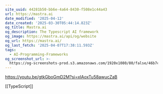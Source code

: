 ```yaml
---
site_uuid: 44281b50-bb6e-4a64-8430-f508e1c44a43
url: https://mastra.ai
date_modified: '2025-04-12'
date_created: '2025-03-30T05:44:14.823Z'
og_title: Mastra.ai
og_description: The Typescript AI framework
og_image: https://mastra.ai/api/og/website
og_url: https://mastra.ai/
og_last_fetch: '2025-04-07T17:38:11.593Z'
tags:
  - AI-Programming-Frameworks
og_screenshot_url: >-
  https://og-screenshots-prod.s3.amazonaws.com/1920x1080/80/false/46b7c42d1131dc3d0f215774f16d570c47a40eecb25fbb877d1b924eff3faeb5.jpeg
---
```





























https://youtu.be/gtkGboGmD2M?si=xIAoxTu58awucZaB

[[TypeScript]]
